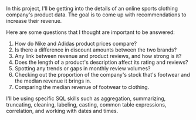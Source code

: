 In this project, I'll be getting into the details of an online sports clothing company's product data. The goal is to come up with recommendations to increase their revenue.

Here are some questions that I thought are important to be answered:

1) How do Nike and Adidas product prices compare?
2) Is there a difference in discount amounts between the two brands?
3) Any link between revenue and product reviews, and how strong is it?
4) Does the length of a product's description affect its rating and reviews?
5) Spotting any trends or gaps in monthly review volumes?
6) Checking out the proportion of the company's stock that's footwear and the median revenue it brings in.
7) Comparing the median revenue of footwear to clothing.

I'll be using specific SQL skills such as aggregation, summarizing, truncating, cleaning, labeling, casting, common table expressions, correlation, and working with dates and times. 
